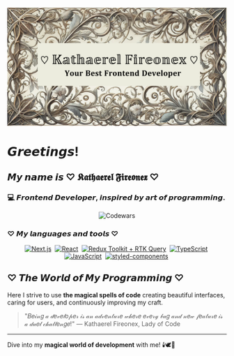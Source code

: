 [![Header](https://github.com/fireonex/fireonex/blob/main/git.png)]()

# 𝙂𝙧𝙚𝙚𝙩𝙞𝙣𝙜𝙨!

## 𝙈𝙮 𝙣𝙖𝙢𝙚 𝙞𝙨 **♡ 𝕶𝖆𝖙𝖍𝖆𝖊𝖗𝖊𝖑 𝕱𝖎𝖗𝖊𝖔𝖓𝖊𝖝 ♡**

### 💻 **𝙁𝙧𝙤𝙣𝙩𝙚𝙣𝙙 𝘿𝙚𝙫𝙚𝙡𝙤𝙥𝙚𝙧**, 𝙞𝙣𝙨𝙥𝙞𝙧𝙚𝙙 𝙗𝙮 𝙖𝙧𝙩 𝙤𝙛 𝙥𝙧𝙤𝙜𝙧𝙖𝙢𝙢𝙞𝙣𝙜.
<div align="center">
    <img src="https://www.codewars.com//users/Fireonex/badges/large"
         title="My Codewars" alt="Codewars" width="60%"/>
</div>

### ♡ 𝙈𝙮 𝙡𝙖𝙣𝙜𝙪𝙖𝙜𝙚𝙨 𝙖𝙣𝙙 𝙩𝙤𝙤𝙡𝙨 ♡
<div align="center">
    <a href="https://nextjs.org" target="_blank">
        <img src="https://img.shields.io/badge/Next.js-011805?style=flat&logo=next.js&logoSize=auto"
             title="Next.js" alt="Next.js" height="27"/></a>&nbsp;
    <a href="https://react.dev" target="_blank">
        <img src="https://img.shields.io/badge/React-011805?style=flat&logo=react&logoSize=auto"
             title="React" alt="React" height="27"/></a>&nbsp;
    <a href="https://redux-toolkit.js.org" target="_blank">
        <img src="https://img.shields.io/badge/Redux Toolkit + RTK Query-011805?style=flat&logo=redux&logoColor=764abc&logoSize=auto"
             title="Redux Toolkit + RTK Query" alt="Redux Toolkit + RTK Query" height="27"/></a>&nbsp;
    <a href="https://www.typescriptlang.org" target="_blank">
        <img src="https://img.shields.io/badge/TypeScript-011805?style=flat&logo=typescript&logoSize=auto"
             title="TypeScript" alt="TypeScript" height="27"/></a>&nbsp;
    <a href="https://developer.mozilla.org" target="_blank">
        <img src="https://img.shields.io/badge/JavaScript-011805?style=flat&logo=javascript&logoSize=auto"
             title="JavaScript" alt="JavaScript" height="27"/></a>&nbsp;
    <a href="https://styled-components.com" target="_blank">
        <img src="https://img.shields.io/badge/styled components-011805?style=flat&logo=styled-components&logoSize=auto"
             title="styled-components" alt="styled-components" height="27"/></a>&nbsp;
</div>

## ♡ 𝙏𝙝𝙚 𝙒𝙤𝙧𝙡𝙙 𝙤𝙛 𝙈𝙮 𝙋𝙧𝙤𝙜𝙧𝙖𝙢𝙢𝙞𝙣𝙜 ♡

Here I strive to use **the magical spells of code** creating beautiful interfaces, caring for users, and continuously improving my craft.

> "𝐵𝑒𝒾𝓃𝑔 𝒶 𝒹𝑒𝓋𝑒𝓁𝑜𝓅𝑒𝓇 𝒾𝓈 𝒶𝓃 𝒶𝒹𝓋𝑒𝓃𝓉𝓊𝓇𝑒 𝓌𝒽𝑒𝓇𝑒 𝑒𝓋𝑒𝓇𝓎 𝒷𝓊𝑔 𝒶𝓃𝒹 𝓃𝑒𝓌 𝒻𝑒𝒶𝓉𝓊𝓇𝑒 𝒾𝓈 𝒶 𝒹𝓊𝑒𝓁 𝒸𝒽𝒶𝓁𝓁𝑒𝓃𝑔𝑒!" — Kathaerel Fireonex, Lady of Code 

---

Dive into my **magical world of development** with me! 🕯️🕊🏰

